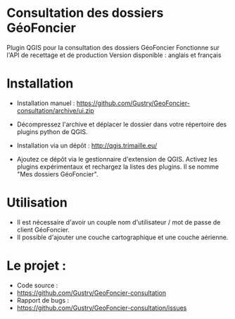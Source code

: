 # Consultation des dossiers GéoFoncier

Plugin QGIS pour la consultation des dossiers GéoFoncier
Fonctionne sur l'API de recettage et de production
Version disponible : anglais et français


# Installation

* Installation manuel : https://github.com/Gustry/GeoFoncier-consultation/archive/ui.zip
 * Décompressez l'archive et déplacer le dossier dans votre répertoire des plugins python de QGIS.

* Installation via un dépôt : http://qgis.trimaille.eu/
 * Ajoutez ce dépôt via le gestionnaire d'extension de QGIS. Activez les plugins expérimentaux et rechargez la listes des plugins. Il se nomme "Mes dossiers GéoFoncier".


# Utilisation
* Il est nécessaire d'avoir un couple nom d'utilisateur / mot de passe de client GéoFoncier.
* Il possible d'ajouter une couche cartographique et une couche aérienne.

# Le projet :
* Code source :
 * https://github.com/Gustry/GeoFoncier-consultation
* Rapport de bugs :
 * https://github.com/Gustry/GeoFoncier-consultation/issues
